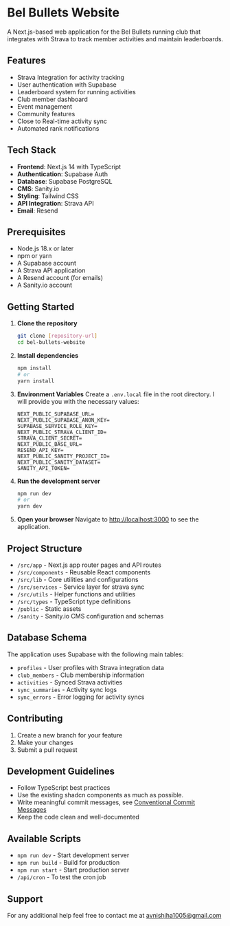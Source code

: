 # Bel Bullets Website

A Next.js-based web application for the Bel Bullets running club that integrates with Strava to track member activities and maintain leaderboards.

## Features

- Strava Integration for activity tracking
- User authentication with Supabase
- Leaderboard system for running activities
- Club member dashboard
- Event management
- Community features
- Close to Real-time activity sync
- Automated rank notifications

## Tech Stack

- **Frontend**: Next.js 14 with TypeScript
- **Authentication**: Supabase Auth
- **Database**: Supabase PostgreSQL
- **CMS**: Sanity.io
- **Styling**: Tailwind CSS
- **API Integration**: Strava API
- **Email**: Resend

## Prerequisites

- Node.js 18.x or later
- npm or yarn
- A Supabase account
- A Strava API application
- A Resend account (for emails)
- A Sanity.io account

## Getting Started

1. **Clone the repository**
   ```bash
   git clone [repository-url]
   cd bel-bullets-website
   ```

2. **Install dependencies**
   ```bash
   npm install
   # or
   yarn install
   ```

3. **Environment Variables**
   Create a `.env.local` file in the root directory. I will provide you with the necessary values:
   ```
   NEXT_PUBLIC_SUPABASE_URL=
   NEXT_PUBLIC_SUPABASE_ANON_KEY=
   SUPABASE_SERVICE_ROLE_KEY=
   NEXT_PUBLIC_STRAVA_CLIENT_ID=
   STRAVA_CLIENT_SECRET=
   NEXT_PUBLIC_BASE_URL=
   RESEND_API_KEY=
   NEXT_PUBLIC_SANITY_PROJECT_ID=
   NEXT_PUBLIC_SANITY_DATASET=
   SANITY_API_TOKEN=
   ```

4. **Run the development server**
   ```bash
   npm run dev
   # or
   yarn dev
   ```

5. **Open your browser**
   Navigate to [http://localhost:3000](http://localhost:3000) to see the application.

## Project Structure

- `/src/app` - Next.js app router pages and API routes
- `/src/components` - Reusable React components
- `/src/lib` - Core utilities and configurations
- `/src/services` - Service layer for strava sync
- `/src/utils` - Helper functions and utilities
- `/src/types` - TypeScript type definitions
- `/public` - Static assets
- `/sanity` - Sanity.io CMS configuration and schemas

## Database Schema

The application uses Supabase with the following main tables:
- `profiles` - User profiles with Strava integration data
- `club_members` - Club membership information
- `activities` - Synced Strava activities
- `sync_summaries` - Activity sync logs
- `sync_errors` - Error logging for activity syncs

## Contributing

1. Create a new branch for your feature
2. Make your changes
3. Submit a pull request

## Development Guidelines

- Follow TypeScript best practices
- Use the existing shadcn components as much as possible.
- Write meaningful commit messages, see [Conventional Commit Messages](https://gist.github.com/qoomon/5dfcdf8eec66a051ecd85625518cfd13)
- Keep the code clean and well-documented

## Available Scripts

- `npm run dev` - Start development server
- `npm run build` - Build for production
- `npm run start` - Start production server
- `/api/cron` - To test the cron job

## Support

For any additional help feel free to contact me at avnishjha1005@gmail.com
